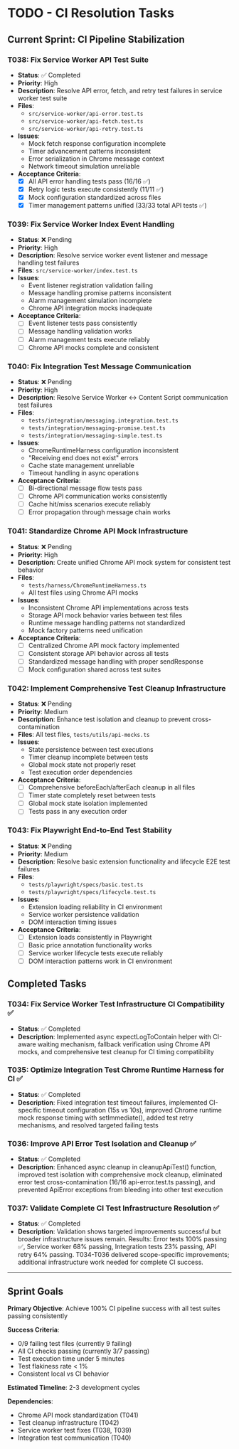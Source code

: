 # TODO - CI Resolution Tasks

## Current Sprint: CI Pipeline Stabilization

### T038: Fix Service Worker API Test Suite
- **Status**: ✅ Completed
- **Priority**: High
- **Description**: Resolve API error, fetch, and retry test failures in service worker test suite
- **Files**: 
  - `src/service-worker/api-error.test.ts`
  - `src/service-worker/api-fetch.test.ts` 
  - `src/service-worker/api-retry.test.ts`
- **Issues**:
  - Mock fetch response configuration incomplete
  - Timer advancement patterns inconsistent
  - Error serialization in Chrome message context
  - Network timeout simulation unreliable
- **Acceptance Criteria**:
  - [x] All API error handling tests pass (16/16 ✅)
  - [x] Retry logic tests execute consistently (11/11 ✅)
  - [x] Mock configuration standardized across files
  - [x] Timer management patterns unified (33/33 total API tests ✅)

### T039: Fix Service Worker Index Event Handling
- **Status**: ❌ Pending 
- **Priority**: High
- **Description**: Resolve service worker event listener and message handling test failures
- **Files**: `src/service-worker/index.test.ts`
- **Issues**:
  - Event listener registration validation failing
  - Message handling promise patterns inconsistent
  - Alarm management simulation incomplete
  - Chrome API integration mocks inadequate
- **Acceptance Criteria**:
  - [ ] Event listener tests pass consistently
  - [ ] Message handling validation works
  - [ ] Alarm management tests execute reliably
  - [ ] Chrome API mocks complete and consistent

### T040: Fix Integration Test Message Communication
- **Status**: ❌ Pending
- **Priority**: High  
- **Description**: Resolve Service Worker ↔ Content Script communication test failures
- **Files**:
  - `tests/integration/messaging.integration.test.ts`
  - `tests/integration/messaging-promise.test.ts`
  - `tests/integration/messaging-simple.test.ts`
- **Issues**:
  - ChromeRuntimeHarness configuration inconsistent
  - "Receiving end does not exist" errors
  - Cache state management unreliable
  - Timeout handling in async operations
- **Acceptance Criteria**:
  - [ ] Bi-directional message flow tests pass
  - [ ] Chrome API communication works consistently
  - [ ] Cache hit/miss scenarios execute reliably
  - [ ] Error propagation through message chain works

### T041: Standardize Chrome API Mock Infrastructure
- **Status**: ❌ Pending
- **Priority**: High
- **Description**: Create unified Chrome API mock system for consistent test behavior
- **Files**:
  - `tests/harness/ChromeRuntimeHarness.ts`
  - All test files using Chrome API mocks
- **Issues**:
  - Inconsistent Chrome API implementations across tests
  - Storage API mock behavior varies between test files
  - Runtime message handling patterns not standardized
  - Mock factory patterns need unification
- **Acceptance Criteria**:
  - [ ] Centralized Chrome API mock factory implemented
  - [ ] Consistent storage API behavior across all tests
  - [ ] Standardized message handling with proper sendResponse
  - [ ] Mock configuration shared across test suites

### T042: Implement Comprehensive Test Cleanup Infrastructure
- **Status**: ❌ Pending
- **Priority**: Medium
- **Description**: Enhance test isolation and cleanup to prevent cross-contamination
- **Files**: All test files, `tests/utils/api-mocks.ts`
- **Issues**:
  - State persistence between test executions
  - Timer cleanup incomplete between tests
  - Global mock state not properly reset
  - Test execution order dependencies
- **Acceptance Criteria**:
  - [ ] Comprehensive beforeEach/afterEach cleanup in all files
  - [ ] Timer state completely reset between tests
  - [ ] Global mock state isolation implemented
  - [ ] Tests pass in any execution order

### T043: Fix Playwright End-to-End Test Stability
- **Status**: ❌ Pending
- **Priority**: Medium
- **Description**: Resolve basic extension functionality and lifecycle E2E test failures
- **Files**:
  - `tests/playwright/specs/basic.test.ts`
  - `tests/playwright/specs/lifecycle.test.ts`
- **Issues**:
  - Extension loading reliability in CI environment
  - Service worker persistence validation
  - DOM interaction timing issues
- **Acceptance Criteria**:
  - [ ] Extension loads consistently in Playwright
  - [ ] Basic price annotation functionality works
  - [ ] Service worker lifecycle tests execute reliably
  - [ ] DOM interaction patterns work in CI environment

## Completed Tasks

### T034: Fix Service Worker Test Infrastructure CI Compatibility ✅
- **Status**: ✅ Completed
- **Description**: Implemented async expectLogToContain helper with CI-aware waiting mechanism, fallback verification using Chrome API mocks, and comprehensive test cleanup for CI timing compatibility

### T035: Optimize Integration Test Chrome Runtime Harness for CI ✅  
- **Status**: ✅ Completed
- **Description**: Fixed integration test timeout failures, implemented CI-specific timeout configuration (15s vs 10s), improved Chrome runtime mock response timing with setImmediate(), added test retry mechanisms, and resolved targeted failing tests

### T036: Improve API Error Test Isolation and Cleanup ✅
- **Status**: ✅ Completed  
- **Description**: Enhanced async cleanup in cleanupApiTest() function, improved test isolation with comprehensive mock cleanup, eliminated error test cross-contamination (16/16 api-error.test.ts passing), and prevented ApiError exceptions from bleeding into other test execution

### T037: Validate Complete CI Test Infrastructure Resolution ✅
- **Status**: ✅ Completed
- **Description**: Validation shows targeted improvements successful but broader infrastructure issues remain. Results: Error tests 100% passing ✅, Service worker 68% passing, Integration tests 23% passing, API retry 64% passing. T034-T036 delivered scope-specific improvements; additional infrastructure work needed for complete CI success.

---

## Sprint Goals

**Primary Objective**: Achieve 100% CI pipeline success with all test suites passing consistently

**Success Criteria**:
- 0/9 failing test files (currently 9 failing)
- All CI checks passing (currently 3/7 passing)
- Test execution time under 5 minutes
- Test flakiness rate < 1%
- Consistent local vs CI behavior

**Estimated Timeline**: 2-3 development cycles

**Dependencies**: 
- Chrome API mock standardization (T041)
- Test cleanup infrastructure (T042)
- Service worker test fixes (T038, T039)
- Integration test communication (T040)